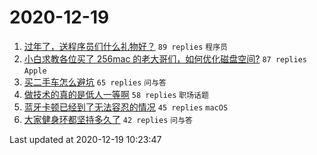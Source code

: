 # 2020-12-19

<!-- BEGIN -->
1. [过年了，送程序员们什么礼物好？](https://www.v2ex.com/t/736680) ``89 replies`` ``程序员``
1. [小白求教各位买了 256mac 的老大哥们，如何优化磁盘空间?](https://www.v2ex.com/t/736679) ``87 replies`` ``Apple``
1. [买二手车怎么避坑](https://www.v2ex.com/t/736668) ``65 replies`` ``问与答``
1. [做技术的真的是低人一等啊](https://www.v2ex.com/t/736749) ``58 replies`` ``职场话题``
1. [蓝牙卡顿已经到了无法容忍的情况](https://www.v2ex.com/t/736765) ``45 replies`` ``macOS``
1. [大家健身环都坚持多久了](https://www.v2ex.com/t/736796) ``42 replies`` ``问与答``

Last updated at 2020-12-19 10:23:47
<!-- END -->
